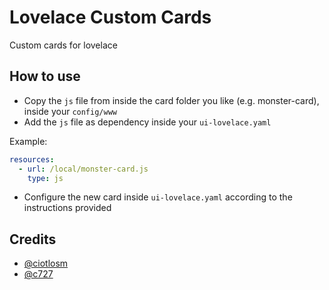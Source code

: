 # Lovelace Custom Cards
Custom cards for lovelace

## How to use

- Copy the `js` file from inside the card folder you like (e.g. monster-card), inside your `config/www`
- Add the `js` file as dependency inside your `ui-lovelace.yaml`

Example:

```yaml
resources:
  - url: /local/monster-card.js
    type: js
```

- Configure the new card inside `ui-lovelace.yaml` according to the instructions provided

## Credits
- [@ciotlosm](https://github.com/ciotlosm)
- [@c727](https://github.com/c727)
